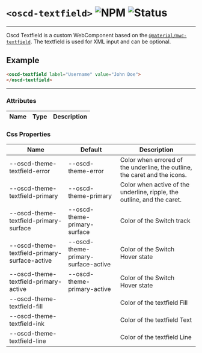 # `<oscd-textfield>` ![NPM](https://img.shields.io/badge/NPM-0.0.20-cb0001) ![Status](https://img.shields.io/badge/stable-66bf3b)

---

Oscd Textfield is a custom WebComponent based on the [`@material/mwc-textfield`](https://www.npmjs.com/package/@material/mwc-textfield).
The textfield is used for XML input and can be optional.

## Example

```html
<oscd-textfield label="Username" value="John Doe">
</oscd-textfield>
```
---

### Attributes

| Name | Type | Description |
| ---- | ---- | ----------- |

### Css Properties

| Name                                          | Default                             | Description                                                                |
| --------------------------------------------- | ----------------------------------- | -------------------------------------------------------------------------- |
| --oscd-theme-textfield-error                  | --oscd-theme-error                  | Color when errored of the underline, the outline, the caret and the icons. |
| --oscd-theme-textfield-primary                | --oscd-theme-primary                | Color when active of the underline, ripple, the outline, and the caret.    |
| --oscd-theme-textfield-primary-surface        | --oscd-theme-primary-surface        | Color of the Switch track                                                  |
| --oscd-theme-textfield-primary-surface-active | --oscd-theme-primary-surface-active | Color of the Switch Hover state                                            |
| --oscd-theme-textfield-primary-active         | --oscd-theme-primary-active         | Color of the Switch Hover state                                            |
| --oscd-theme-textfield-fill                   |                                     | Color of the textfield Fill                                                |
| --oscd-theme-textfield-ink                    |                                     | Color of the textfield Text                                                |
| --oscd-theme-textfield-line                   |                                     | Color of the textfield Line                                                |